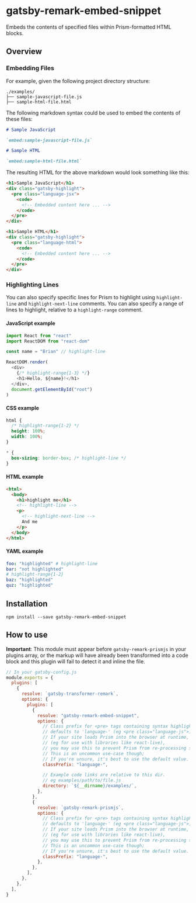 # gatsby-remark-embed-snippet

Embeds the contents of specified files within Prism-formatted HTML blocks.

## Overview

### Embedding Files

For example, given the following project directory structure:

```
./examples/
├── sample-javascript-file.js
├── sample-html-file.html
```

The following markdown syntax could be used to embed the contents of these
files:

```md
# Sample JavaScript

`embed:sample-javascript-file.js`

# Sample HTML

`embed:sample-html-file.html`
```

The resulting HTML for the above markdown would look something like this:

```html
<h1>Sample JavaScript</h1>
<div class="gatsby-highlight">
  <pre class="language-jsx">
    <code>
      <!-- Embedded content here ... -->
    </code>
  </pre>
</div>

<h1>Sample HTML</h1>
<div class="gatsby-highlight">
  <pre class="language-html">
    <code>
      <!-- Embedded content here ... -->
    </code>
  </pre>
</div>
```

### Highlighting Lines

You can also specify specific lines for Prism to highlight using
`highlight-line` and `highlight-next-line` comments. You can also specify a
range of lines to highlight, relative to a `highlight-range` comment.

#### JavaScript example

```js
import React from "react"
import ReactDOM from "react-dom"

const name = "Brian" // highlight-line

ReactDOM.render(
  <div>
    {/* highlight-range{1-3} */}
    <h1>Hello, ${name}!</h1>
  </div>,
  document.getElementById("root")
)
```

#### CSS example

```css
html {
  /* highlight-range{1-2} */
  height: 100%;
  width: 100%;
}

* {
  box-sizing: border-box; /* highlight-line */
}
```

#### HTML example

```html
<html>
  <body>
    <h1>highlight me</h1>
    <!-- highlight-line -->
    <p>
      <!-- highlight-next-line -->
      And me
    </p>
  </body>
</html>
```

#### YAML example

```yaml
foo: "highlighted" # highlight-line
bar: "not highlighted"
# highlight-range{1-2}
baz: "highlighted"
quz: "highlighted"
```

## Installation

`npm install --save gatsby-remark-embed-snippet`

## How to use

**Important**: This module must appear before `gatsby-remark-prismjs` in your plugins array, or the markup will have already been transformed into a code block and this plugin will fail to detect it and inline the file.

```javascript
// In your gatsby-config.js
module.exports = {
  plugins: [
    {
      resolve: `gatsby-transformer-remark`,
      options: {
        plugins: [
          {
            resolve: "gatsby-remark-embed-snippet",
            options: {
              // Class prefix for <pre> tags containing syntax highlighting;
              // defaults to 'language-' (eg <pre class="language-js">).
              // If your site loads Prism into the browser at runtime,
              // (eg for use with libraries like react-live),
              // you may use this to prevent Prism from re-processing syntax.
              // This is an uncommon use-case though;
              // If you're unsure, it's best to use the default value.
              classPrefix: "language-",

              // Example code links are relative to this dir.
              // eg examples/path/to/file.js
              directory: `${__dirname}/examples/`,
            },
          },
          {
            resolve: `gatsby-remark-prismjs`,
            options: {
              // Class prefix for <pre> tags containing syntax highlighting;
              // defaults to 'language-' (eg <pre class="language-js">).
              // If your site loads Prism into the browser at runtime,
              // (eg for use with libraries like react-live),
              // you may use this to prevent Prism from re-processing syntax.
              // This is an uncommon use-case though;
              // If you're unsure, it's best to use the default value.
              classPrefix: "language-",
            },
          },
        ],
      },
    },
  ],
}
```
